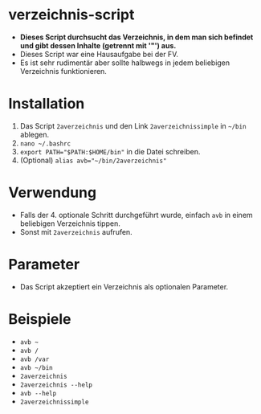 # verzeichnis-script
- **Dieses Script durchsucht das Verzeichnis, in dem man sich befindet und gibt dessen Inhalte (getrennt mit '"') aus.**
- Dieses Script war eine Hausaufgabe bei der FV.
- Es ist sehr rudimentär aber sollte halbwegs in jedem beliebigen Verzeichnis funktionieren.

# Installation
1. Das Script `2averzeichnis` und den Link `2averzeichnissimple` in `~/bin` ablegen.
2. `nano ~/.bashrc` 
3. `export PATH="$PATH:$HOME/bin"` in die Datei schreiben.
4. (Optional) `alias avb="~/bin/2averzeichnis"`

# Verwendung
- Falls der 4. optionale Schritt durchgeführt wurde, einfach `avb` in einem beliebigen Verzeichnis tippen.
- Sonst mit `2averzeichnis` aufrufen.

# Parameter
- Das Script akzeptiert ein Verzeichnis als optionalen Parameter.

# Beispiele
- `avb ~`
- `avb /`
- `avb /var`
- `avb ~/bin`
- `2averzeichnis`
- `2averzeichnis --help`
- `avb --help`
- `2averzeichnissimple`
